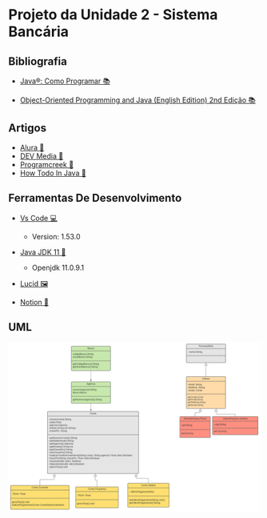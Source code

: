 # Projeto da Unidade 2 - Sistema Bancária
## Bibliografia
- [Java®: Como Programar 📚](https://www.amazon.com.br/Java%C2%AE-como-programar-Paul-Deitel/dp/8543004799/ref=asc_df_8543004799/?tag=googleshopp00-20&linkCode=df0&hvadid=379748659420&hvpos=&hvnetw=g&hvrand=7458101882819761644&hvpone=&hvptwo=&hvqmt=&hvdev=c&hvdvcmdl=&hvlocint=&hvlocphy=1001715&hvtargid=pla-811137648368&psc=1)

- [Object-Oriented Programming and Java (English Edition) 2nd Edição 📚](https://www.amazon.com.br/Object-Oriented-Programming-Java-English-Danny-ebook/dp/B00192QXTK)

## Artigos
- [Alura 📃](https://www.alura.com.br/artigos/mascarando-campos-de-um-formulario-usando-java-para-desktop)
- [DEV Media 📃](https://www.devmedia.com.br/orientacao-a-objetos-simples-assim/3254)
- [Programcreek 📃](https://www.programcreek.com/2011/03/java-appendadd-something-to-an-existing-file/)
- [How Todo In Java 📃](https://howtodoinjava.com/java/library/json-simple-read-write-json-examples/)


## Ferramentas De Desenvolvimento
- [Vs Code 💻](https://code.visualstudio.com/)
  - Version: 1.53.0

- [Java JDK 11 🍵](https://www.oracle.com/br/java/technologies/javase-jdk11-downloads.html)
  - Openjdk 11.0.9.1

- [Lucid 🖼](https://lucid.app/documents#/dashboard)

- [Notion 📓](https://www.notion.so/)

## UML
![alt text](imgs/UMLPIX.svg "UML do projeto")